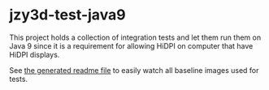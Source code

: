 jzy3d-test-java9
================

This project holds a collection of integration tests and let them run them on Java 9
 since it is a requirement for allowing HiDPI on computer that have HiDPI displays.

See [the generated readme file](README_GENERATED.md) to easily watch all baseline
images used for tests.

